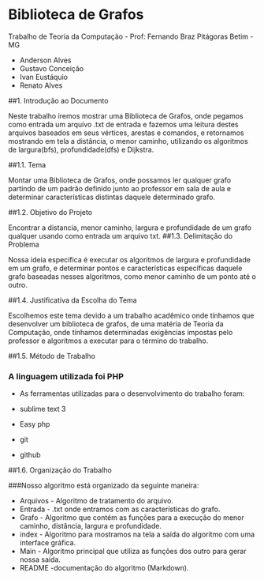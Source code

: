 # Biblioteca de Grafos
Trabalho de Teoria da Computação - Prof: Fernando Braz
Pitágoras Betim - MG

* Anderson Alves 
* Gustavo Conceição
* Ivan Eustáquio
* Renato Alves

##1. Introdução ao Documento

Neste trabalho iremos mostrar uma Biblioteca de Grafos, onde pegamos como entrada um arquivo .txt de entrada e fazemos uma leitura destes arquivos baseados em seus vértices, arestas e comandos, e retornamos mostrando em tela a distância, o menor caminho, utilizando os algoritmos de largura(bfs),  profundidade(dfs)  e Dijkstra.

##1.1. Tema

Montar uma Biblioteca de Grafos, onde possamos ler qualquer grafo partindo de um padrão definido junto ao professor em sala de aula e determinar características distintas daquele determinado grafo.

##1.2. Objetivo do Projeto

Encontrar a distancia, menor caminho, largura e profundidade de um grafo qualquer usando como entrada um arquivo txt.
##1.3. Delimitação do Problema

Nossa ideia específica é executar os algoritmos de largura e profundidade em um grafo, e determinar pontos e características específicas daquele grafo baseadas nesses algoritmos, como menor caminho de um ponto até o outro.


##1.4. Justificativa da Escolha do Tema

Escolhemos este tema devido a um trabalho acadêmico onde tínhamos que desenvolver um biblioteca de grafos, de uma matéria de Teoria da Computação, onde tínhamos determinadas exigências impostas pelo professor e algoritmos a executar para o término do trabalho.

##1.5. Método de Trabalho

### A linguagem utilizada foi PHP

* As ferramentas utilizadas para o desenvolvimento do trabalho foram:

* sublime text 3 
* Easy php
* git
* github

##1.6. Organização do Trabalho

###Nosso algoritmo está organizado da seguinte maneira:

* Arquivos - Algoritmo de tratamento do arquivo.
* Entrada - .txt onde entramos com as características do grafo.
* Grafo - Algoritmo que contém as funções para a execução do menor caminho, distância, largura e profundidade.
* index - Algoritmo para mostramos na tela a saída do algoritmo com uma interface gráfica.
* Main - Algoritmo principal que utiliza as funções dos outro para gerar nossa saída.
* README -documentação do algoritmo (Markdown).


